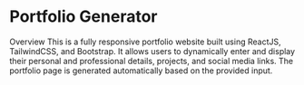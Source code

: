 # Portfolio Generator

Overview
This is a fully responsive portfolio website built using ReactJS, TailwindCSS, and Bootstrap. It allows users to dynamically enter and display their personal and professional details, projects, and social media links. The portfolio page is generated automatically based on the provided input.
